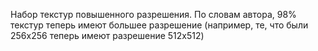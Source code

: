 Набор текстур повышенного разрешения. По словам автора, 98% текстур теперь имеют большее разрешение (например, те, что были 256x256 теперь имеют разрешение 512x512)